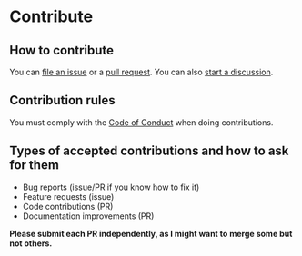# Contribute

## How to contribute

You can [file an issue](https://github.com/santi100a/array-shuffle/issues)
or a [pull request](https://github.com/santi100a/array-shuffle/pulls).
You can also [start a discussion](https://github.com/santi100a/array-shuffle/discussions).

## Contribution rules

You must comply with the [Code of Conduct](CODE_OF_CONDUCT.md) when doing contributions.

## Types of accepted contributions and how to ask for them

- Bug reports (issue/PR if you know how to fix it)
- Feature requests (issue)
- Code contributions (PR)
- Documentation improvements (PR)

**Please submit each PR independently, as I might want to merge some but not others.**
